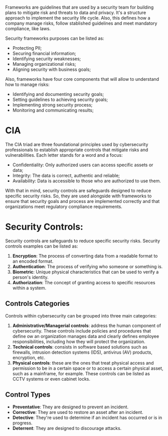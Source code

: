 Frameworks are guidelines that are used by a security team for building plans to mitigate risk and threats to data and privacy. It's a structure approach to implement the security life cycle. Also, this defines how a company manage risks, follow stablished guidelines and meet mandatory compliance, like laws.

Security frameworks purposes can be listed as:

* Protecting PII;
* Securing financial information;
* Identifying security weaknesses;
* Managing organizational risks;
* Aligning security with business goals;

Also, frameworks have four core components that will allow to understand how to manage risks:

* Identifying and documenting security goals;
* Setting guidelines to achieving security goals;
* Implementing strong security process;
* Monitoring and communicating results;

# CIA

The CIA triad are three foundational principles used by cybersecurity professionals to establish appropriate controls that mitigate risks and vulnerabilities. Each letter stands for a word and a focus:

 * Confidentiality: Only authorized users can access specific assets or data;
 * Integrity: The data is correct, authentic and reliable;
 * Availability: Data is accessible to those who are authorized to use them.

With that in mind, security controls are safeguards designed to reduce specific security risks. So, they are used alongside with frameworks to ensure that security goals and process are implemented correctly and that organizations meet regulatory compliance requirements.

# Security Controls:

Security controls are safeguards to reduce specific security risks. Security controls examples can be listed as:

1. **Encryption**: The process of converting data from a readable format to an encoded format.
2. **Authentication**: The process of verifying who someone or something is.
3. **Biometric**: Unique physical characteristics that can be used to verify a person's identity.
4. **Authorization**: The concept of granting access to specific resources within a system.

## Controls Categories

Controls within cybersecurity can be grouped into three main categories:

1. **Administrative/Managerial controls**: address the human component of cybersecurity. These controls include policies and procedures that define ow an organization manages data and clearly defines employee responsibilities, including how they will protect the organization.
2. **Technical controls**: consists in software based solutions such as firewalls, intrusion detection systems (IDS), antivirus (AV) products, encryption, etc.
3. **Physical controls**: these are the ones that treat physical access and permission to be in a certain space or to access a certain physical asset, such as a mainframe, for example. These controls can be listed as CCTV systems or even cabinet locks.

## Control Types

* **Preventative**: They are designed to prevent an incident.
* **Corrective**: They are used to restore an asset after an incident.
* **Detective**: They're used to determine if an incident has occurred or is in progress.
* **Deterrent**: They are designed to discourage attacks.